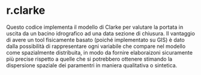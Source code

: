 # r.clarke
Questo codice implementa il modello di Clarke per valutare la portata in uscita da un bacino idrografico ad una data sezione di chiusura. Il vantaggio di avere un tool fisicamente basato (poiché implementato su GIS) è dato dalla possibilità di rappresentare ogni variabile che compare nel modello come spazialmente distribuita, in modo da fornire elaboraizoni sicuramente più precise rispetto a quelle che si potrebbero ottenere stimando la dispersione spaziale dei paramentri in maniera qualitativa o sintetica.
